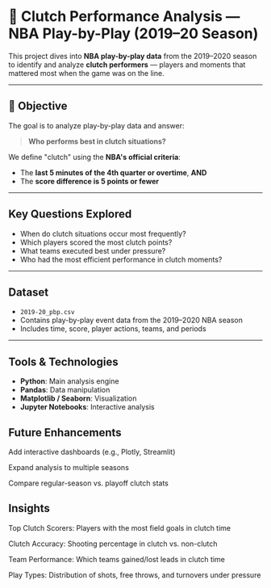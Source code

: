 # 🏀 Clutch Performance Analysis — NBA Play-by-Play (2019–20 Season)

This project dives into **NBA play-by-play data** from the 2019–2020 season to identify and analyze **clutch performers** — players and moments that mattered most when the game was on the line.

---

## 🎯 Objective

The goal is to analyze play-by-play data and answer:

> **Who performs best in clutch situations?**

We define "clutch" using the **NBA's official criteria**:
- The **last 5 minutes of the 4th quarter or overtime**, **AND**
- The **score difference is 5 points or fewer**

---

## Key Questions Explored

- When do clutch situations occur most frequently?
- Which players scored the most clutch points?
- What teams executed best under pressure?
- Who had the most efficient performance in clutch moments?

---

## Dataset

- `2019-20_pbp.csv`
- Contains play-by-play event data from the 2019–2020 NBA season
- Includes time, score, player actions, teams, and periods

---

## Tools & Technologies

- **Python**: Main analysis engine
- **Pandas**: Data manipulation
- **Matplotlib / Seaborn**: Visualization
- **Jupyter Notebooks**: Interactive analysis

## Future Enhancements
Add interactive dashboards (e.g., Plotly, Streamlit)

Expand analysis to multiple seasons

Compare regular-season vs. playoff clutch stats

## Insights
Top Clutch Scorers: Players with the most field goals in clutch time

Clutch Accuracy: Shooting percentage in clutch vs. non-clutch

Team Performance: Which teams gained/lost leads in clutch time

Play Types: Distribution of shots, free throws, and turnovers under pressure

